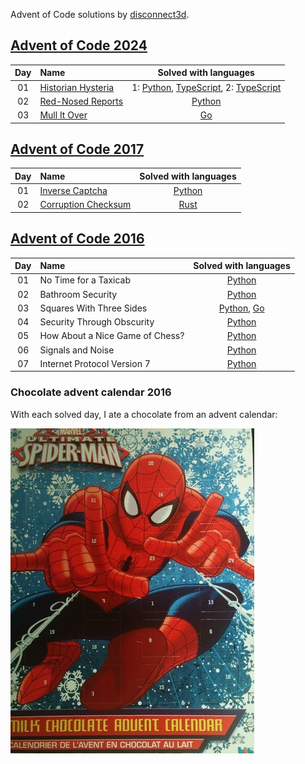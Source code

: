 Advent of Code solutions by [disconnect3d](https://disconnect3d.pl/).

## [Advent of Code 2024](https://adventofcode.com/2024/)

| Day | Name                                                        | Solved with languages                                                                                                       |
|:---:|:------------------------------------------------------------|:---------------------------------------------------------------------------------------------------------------------------:|
| 01  | [Historian Hysteria](https://adventofcode.com/2024/day/1)   | 1: [Python](/2024/day01/solve1.py), [TypeScript](/2024/day01/solve1.ts), 2: [TypeScript](/2024/day01/solve2.ts)             |
| 02  | [Red-Nosed Reports](https://adventofcode.com/2024/day/2)    | [Python](/2024/day02/solve.py)                                                                                              |
| 03  | [Mull It Over](https://adventofcode.com/2024/day/3)         | [Go](/2024/day03/solve.go)                                                                                                  |

## [Advent of Code 2017](https://adventofcode.com/2017/)

| Day | Name                                             | Solved with languages                            |
|:---:|:-------------------------------------------------|:------------------------------------------------:|
| 01  | [Inverse Captcha](/2017/day01/task.md)           | [Python](/2017/day01/solve.py)                   |
| 02  | [Corruption Checksum](/2017/day02/task.md)       | [Rust](/2017/day02/solve.rs)                     |

## [Advent of Code 2016](https://adventofcode.com/2016/)

| Day | Name                                           | Solved with languages                                 |
|:---:|:-----------------------------------------------|:-----------------------------------------------------:|
| 01  | No Time for a Taxicab                          | [Python](2016/day01/main.py)                          |
| 02  | Bathroom Security                              | [Python](2016/day02/main.py)                          |
| 03  | Squares With Three Sides                       | [Python](2016/day03/main.py), [Go](day03/main.go)     |
| 04  | Security Through Obscurity                     | [Python](2016/day04/main.py)                          |
| 05  | How About a Nice Game of Chess?                | [Python](2016/day05/main.py)                          |
| 06  | Signals and Noise                              | [Python](2016/day06/main.py)                          |
| 07  | Internet Protocol Version 7                    | [Python](2016/day07/main.py)                          |

[day1]: http://adventofcode.com/2016/day/1
[day2]: http://adventofcode.com/2016/day/2
[day3]: http://adventofcode.com/2016/day/3
[day4]: http://adventofcode.com/2016/day/4
[day5]: http://adventofcode.com/2016/day/5
[day6]: http://adventofcode.com/2016/day/6
[day7]: http://adventofcode.com/2016/day/7

### Chocolate advent calendar 2016
With each solved day, I ate a chocolate from an advent calendar:

![My chocolate advent calendar](/2016/advent_calendar.gif)

